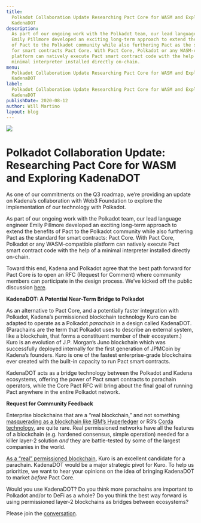 ```yaml
---
title:
  Polkadot Collaboration Update Researching Pact Core for WASM and Exploring
  KadenaDOT
description:
  As part of our ongoing work with the Polkadot team, our lead language engineer
  Emily Pillmore developed an exciting long-term approach to extend the benefits
  of Pact to the Polkadot community while also furthering Pact as the standard
  for smart contracts Pact Core. With Pact Core, Polkadot or any WASM-compatible
  platform can natively execute Pact smart contract code with the help of a
  minimal interpreter installed directly on-chain.
menu:
  Polkadot Collaboration Update Researching Pact Core for WASM and Exploring
  KadenaDOT
label:
  Polkadot Collaboration Update Researching Pact Core for WASM and Exploring
  KadenaDOT
publishDate: 2020-08-12
author: Will Martino
layout: blog
---
```


![](/assets/blog/2020/1_gx_qreTbIj3PIoY0_4KtRw.webp)

# Polkadot Collaboration Update: Researching Pact Core for WASM and Exploring KadenaDOT

As one of our commitments on the Q3 roadmap, we’re providing an update on
Kadena’s collaboration with Web3 Foundation to explore the implementation of our
technology with Polkadot.

As part of our ongoing work with the Polkadot team, our lead language engineer
Emily Pillmore developed an exciting long-term approach to extend the benefits
of Pact to the Polkadot community while also furthering Pact as the standard for
smart contracts: Pact Core. With Pact Core, Polkadot or any WASM-compatible
platform can natively execute Pact smart contract code with the help of a
minimal interpreter installed directly on-chain.

Toward this end, Kadena and Polkadot agree that the best path forward for Pact
Core is to open an RFC (Request for Comment) where community members can
participate in the design process. We’ve kicked off the public discussion
[here](https://github.com/kadena-io/KIPs/pull/8).

**KadenaDOT: A Potential Near-Term Bridge to Polkadot**

As an alternative to Pact Core, and a potentially faster integration with
Polkadot, Kadena’s permissioned blockchain technology Kuro can be adapted to
operate as a Polkadot _parachain_ in a design called KadenaDOT. (Parachains are
the term that Polkadot uses to describe an external system, like a blockchain,
that forms a constituent member of their ecosystem.) Kuro is an evolution of
J.P. Morgan’s Juno blockchain which was successfully deployed internally for the
first generation of JPMCoin by Kadena’s founders. Kuro is one of the fastest
enterprise-grade blockchains ever created with the built-in capacity to run Pact
smart contracts.

KadenaDOT acts as a bridge technology between the Polkadot and Kadena
ecosystems, offering the power of Pact smart contracts to parachain operators,
while the Core Pact RFC will bring about the final goal of running Pact anywhere
in the entire Polkadot network.

**Request for Community Feedback**

Enterprise blockchains that are a “real blockchain,” and not something
[masquerading as a blockchain like IBM’s Hyperledger](https://thenextweb.com/podium/2019/05/05/ibms-hyperledger-isnt-a-real-blockchain-heres-why)
or R3’s
[Corda technology](https://www.ccn.com/r3-corda-is-not-a-blockchain-and-we-didnt-say-it-was-as-critics-take-aim),
are quite rare. Real permissioned networks have all the features of a blockchain
(e.g. hardened consensus, simple operation) needed for a killer layer-2 solution
_and_ they are battle-tested by some of the largest companies in the world.

[As a “real” permissioned blockchain](https://www.coindesk.com/evolution-kadena-first-real-private-blockchain),
Kuro is an excellent candidate for a parachain. KadenaDOT would be a major
strategic pivot for Kuro. To help us prioritize, we want to hear your opinions
on the idea of bringing KadenaDOT to market _before_ Pact Core.

Would you use KadenaDOT? Do you think more parachains are important to Polkadot
and/or to DeFi as a whole? Do you think the best way forward is using
permissioned layer-2 blockchains as bridges between ecosystems?

Please join the [conversation](https://github.com/kadena-io/KIPs/pull/8).
